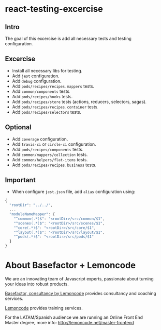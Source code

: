 # react-testing-excercise

## Intro

The goal of this excercise is add all necessary tests and testing configuration.

## Excercise

- Install all necessary libs for testing.
- Add `jest` configuration.
- Add `debug` configuration.
- Add `pods/recipes/recipes.mappers` tests.
- Add `common/components` tests.
- Add `pods/recipes/hooks` tests.
- Add `pods/recipes/store` tests (actions, reducers, selectors, sagas).
- Add `pods/recipes/recipes.container` tests.
- Add `pods/recipes/selectors` tests.

## Optional

- Add `coverage` configuration.
- Add `travis-ci` or `circle-ci` configuration.
- Add `pods/recipes/components` tests.
- Add `common/mappers/collection` tests.
- Add `common/helpers/flat-items` tests.
- Add `pods/recipes/recipes.business` tests.

## Important

- When configure `jest.json` file, add `alias` configuration using:

```javascript
{
  "rootDir": "../../",
  ...
  "moduleNameMapper": {
    "^common(.*)$": "<rootDir>/src/common/$1",
    "^scenes(.*)$": "<rootDir>/src/scenes/$1",
    "^core(.*)$": "<rootDir>/src/core/$1",
    "^layout(.*)$": "<rootDir>/src/layout/$1",
    "^pods(.*)$": "<rootDir>/src/pods/$1"
  }
}

```

# About Basefactor + Lemoncode

We are an innovating team of Javascript experts, passionate about turning your ideas into robust products.

[Basefactor, consultancy by Lemoncode](http://www.basefactor.com) provides consultancy and coaching services.

[Lemoncode](http://lemoncode.net/services/en/#en-home) provides training services.

For the LATAM/Spanish audience we are running an Online Front End Master degree, more info: http://lemoncode.net/master-frontend
